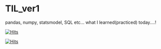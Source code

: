 # TIL_ver1
pandas, numpy, statsmodel, SQL etc... what I learned(practiced) today....!

[![Hits](https://hits.seeyoufarm.com/api/count/incr/badge.svg?url=https%3A%2F%2Fgithub.com%2FAngela-Park-JE%2FTIL_ver1&count_bg=%232A7849&title_bg=%231D1C1C&icon=ulule.svg&icon_color=%23E7E7E7&title=hits&edge_flat=false)](https://hits.seeyoufarm.com)

[![Hits](https://hits.seeyoufarm.com/api/count/incr/badge.svg?url=https%3A%2F%2Fwww.notion.so%2Fangelapark%2FJung-eun-Park-bb602d9896504c11acf0004dcd7ca40c&count_bg=%232A7849&title_bg=%231D1C1C&icon=notion.svg&icon_color=%23E7E7E7&title=hits&edge_flat=false)](https://hits.seeyoufarm.com)
